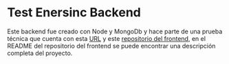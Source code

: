 # Test Enersinc Backend

Este backend fue creado con Node y MongoDb y hace parte de una prueba técnica que cuenta con esta [URL](https://tests-enersinc-frontend.vercel.app/) y este [repositorio del frontend](https://github.com/LEstebanR/tests-enersinc-frontend), en el README del repositorio del frontend se puede encontrar una descripción completa del proyecto.

